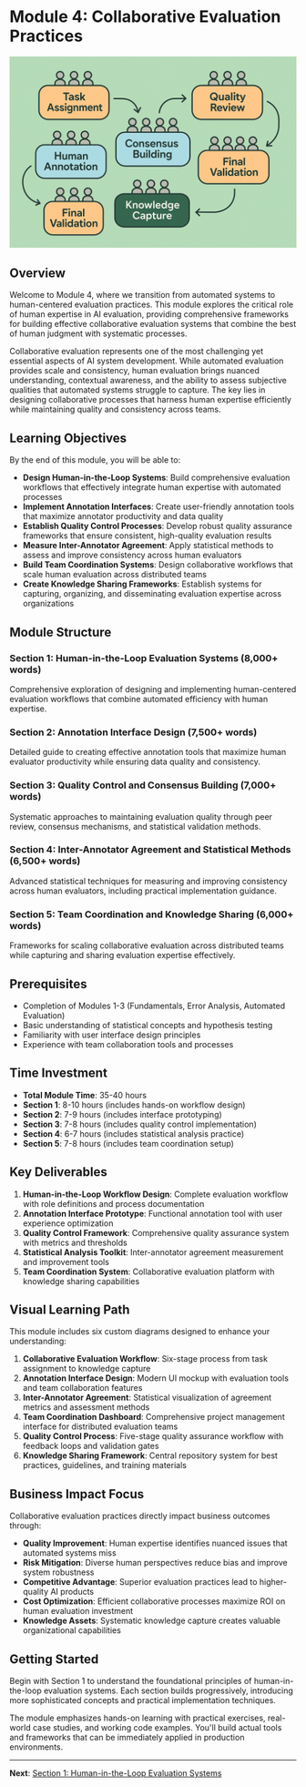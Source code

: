 # Module 4: Collaborative Evaluation Practices

![Collaborative Evaluation Workflow](../../assets/diagrams/collaborative-evaluation-workflow.png)

## Overview

Welcome to Module 4, where we transition from automated systems to human-centered evaluation practices. This module explores the critical role of human expertise in AI evaluation, providing comprehensive frameworks for building effective collaborative evaluation systems that combine the best of human judgment with systematic processes.

Collaborative evaluation represents one of the most challenging yet essential aspects of AI system development. While automated evaluation provides scale and consistency, human evaluation brings nuanced understanding, contextual awareness, and the ability to assess subjective qualities that automated systems struggle to capture. The key lies in designing collaborative processes that harness human expertise efficiently while maintaining quality and consistency across teams.

## Learning Objectives

By the end of this module, you will be able to:

- **Design Human-in-the-Loop Systems**: Build comprehensive evaluation workflows that effectively integrate human expertise with automated processes
- **Implement Annotation Interfaces**: Create user-friendly annotation tools that maximize annotator productivity and data quality
- **Establish Quality Control Processes**: Develop robust quality assurance frameworks that ensure consistent, high-quality evaluation results
- **Measure Inter-Annotator Agreement**: Apply statistical methods to assess and improve consistency across human evaluators
- **Build Team Coordination Systems**: Design collaborative workflows that scale human evaluation across distributed teams
- **Create Knowledge Sharing Frameworks**: Establish systems for capturing, organizing, and disseminating evaluation expertise across organizations

## Module Structure

### Section 1: Human-in-the-Loop Evaluation Systems (8,000+ words)
Comprehensive exploration of designing and implementing human-centered evaluation workflows that combine automated efficiency with human expertise.

### Section 2: Annotation Interface Design (7,500+ words)
Detailed guide to creating effective annotation tools that maximize human evaluator productivity while ensuring data quality and consistency.

### Section 3: Quality Control and Consensus Building (7,000+ words)
Systematic approaches to maintaining evaluation quality through peer review, consensus mechanisms, and statistical validation methods.

### Section 4: Inter-Annotator Agreement and Statistical Methods (6,500+ words)
Advanced statistical techniques for measuring and improving consistency across human evaluators, including practical implementation guidance.

### Section 5: Team Coordination and Knowledge Sharing (6,000+ words)
Frameworks for scaling collaborative evaluation across distributed teams while capturing and sharing evaluation expertise effectively.

## Prerequisites

- Completion of Modules 1-3 (Fundamentals, Error Analysis, Automated Evaluation)
- Basic understanding of statistical concepts and hypothesis testing
- Familiarity with user interface design principles
- Experience with team collaboration tools and processes

## Time Investment

- **Total Module Time**: 35-40 hours
- **Section 1**: 8-10 hours (includes hands-on workflow design)
- **Section 2**: 7-9 hours (includes interface prototyping)
- **Section 3**: 7-8 hours (includes quality control implementation)
- **Section 4**: 6-7 hours (includes statistical analysis practice)
- **Section 5**: 7-8 hours (includes team coordination setup)

## Key Deliverables

1. **Human-in-the-Loop Workflow Design**: Complete evaluation workflow with role definitions and process documentation
2. **Annotation Interface Prototype**: Functional annotation tool with user experience optimization
3. **Quality Control Framework**: Comprehensive quality assurance system with metrics and thresholds
4. **Statistical Analysis Toolkit**: Inter-annotator agreement measurement and improvement tools
5. **Team Coordination System**: Collaborative evaluation platform with knowledge sharing capabilities

## Visual Learning Path

This module includes six custom diagrams designed to enhance your understanding:

1. **Collaborative Evaluation Workflow**: Six-stage process from task assignment to knowledge capture
2. **Annotation Interface Design**: Modern UI mockup with evaluation tools and team collaboration features
3. **Inter-Annotator Agreement**: Statistical visualization of agreement metrics and assessment methods
4. **Team Coordination Dashboard**: Comprehensive project management interface for distributed evaluation teams
5. **Quality Control Process**: Five-stage quality assurance workflow with feedback loops and validation gates
6. **Knowledge Sharing Framework**: Central repository system for best practices, guidelines, and training materials

## Business Impact Focus

Collaborative evaluation practices directly impact business outcomes through:

- **Quality Improvement**: Human expertise identifies nuanced issues that automated systems miss
- **Risk Mitigation**: Diverse human perspectives reduce bias and improve system robustness
- **Competitive Advantage**: Superior evaluation practices lead to higher-quality AI products
- **Cost Optimization**: Efficient collaborative processes maximize ROI on human evaluation investment
- **Knowledge Assets**: Systematic knowledge capture creates valuable organizational capabilities

## Getting Started

Begin with Section 1 to understand the foundational principles of human-in-the-loop evaluation systems. Each section builds progressively, introducing more sophisticated concepts and practical implementation techniques.

The module emphasizes hands-on learning with practical exercises, real-world case studies, and working code examples. You'll build actual tools and frameworks that can be immediately applied in production environments.

---

**Next**: [Section 1: Human-in-the-Loop Evaluation Systems](01-human-in-loop-systems.md)

